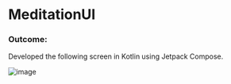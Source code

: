 # MeditationUI

### Outcome:
Developed the following screen in Kotlin using Jetpack Compose.

![image](https://github.com/adeeba-nexttier/MeditationUI/assets/132334319/7f6d910a-7dcc-4c0d-81bf-16784b5636f2)
